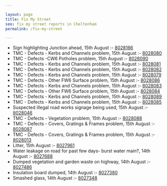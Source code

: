 ```yaml
---

layout: page
title: Fix My Street
seo: fix my street reports in Cheltenham
permalink: /fix-my-street

---
```


<!-- fix_marker starts -->

- Sign highlighting Junction ahead, 15th August :- [8028166](https://www.fixmystreet.com/report/8028166)
- TMC - Defects - Kerbs and Channels problem, 15th August :- [8028080](https://www.fixmystreet.com/report/8028080)
- TMC - Defects -CW6 Potholes  problem, 15th August :- [8028090](https://www.fixmystreet.com/report/8028090)
- TMC - Defects - Kerbs and Channels problem, 15th August :- [8028081](https://www.fixmystreet.com/report/8028081)
- TMC - Defects - Kerbs and Channels problem, 15th August :- [8028082](https://www.fixmystreet.com/report/8028082)
- TMC - Defects - Kerbs and Channels problem, 15th August :- [8028079](https://www.fixmystreet.com/report/8028079)
- TMC - Defects - Other FW6  Surface problem, 15th August :- [8028086](https://www.fixmystreet.com/report/8028086)
- TMC - Defects - Kerbs and Channels problem, 15th August :- [8028083](https://www.fixmystreet.com/report/8028083)
- TMC - Defects - Other FW6  Surface problem, 15th August :- [8028084](https://www.fixmystreet.com/report/8028084)
- TMC - Defects - Kerbs and Channels problem, 15th August :- [8028089](https://www.fixmystreet.com/report/8028089)
- TMC - Defects - Kerbs and Channels problem, 15th August :- [8028085](https://www.fixmystreet.com/report/8028085)
- Suspected illegal road works signage being used, 15th August :- [8028046](https://www.fixmystreet.com/report/8028046)
- TMC - Defects - Vegetation problem, 15th August :- [8028088](https://www.fixmystreet.com/report/8028088)
- TMC - Defects - Covers, Gratings & Frames problem, 15th August :- [8028087](https://www.fixmystreet.com/report/8028087)
- TMC - Defects - Covers, Gratings & Frames problem, 15th August :- [8028013](https://www.fixmystreet.com/report/8028013)
- Litter, 15th August :- [8027961](https://www.fixmystreet.com/report/8027961)
- Water leakage on road for past few days- burst water main?, 14th August :- [8027688](https://www.fixmystreet.com/report/8027688)
- Dumped vegetation and garden waste on highway, 14th August :- [8027486](https://www.fixmystreet.com/report/8027486)
- Insulation board dumped, 14th August :- [8027380](https://www.fixmystreet.com/report/8027380)
- Smashed glass, 14th August :- [8027348](https://www.fixmystreet.com/report/8027348)

<!-- fix_marker ends -->